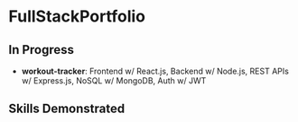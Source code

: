 # FullStackPortfolio

## In Progress
- **workout-tracker**: Frontend w/ React.js, Backend w/ Node.js, REST APIs w/ Express.js, NoSQL w/ MongoDB, Auth w/ JWT

## Skills Demonstrated
